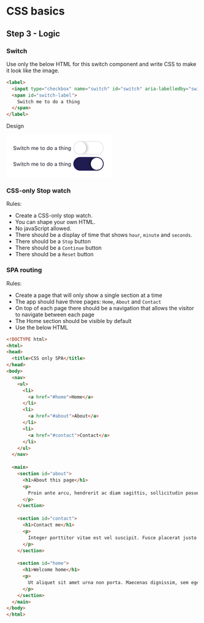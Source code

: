 # CSS basics

## Step 3 - Logic

### Switch

Use only the below HTML for this switch component and write CSS to make it look like the image.

```html
<label>
  <input type="checkbox" name="switch" id="switch" aria-labelledby="switch-label">
  <span id="switch-label">
    Switch me to do a thing
  </span>
</label>
```

Design

<img src="https://github.com/Thinkmill-learning-paths/css-basics/blob/main/assets/switch.png" width="277px" alt="The switch design enabled and disabled">

### CSS-only Stop watch

Rules:

- Create a CSS-only stop watch.
- You can shape your own HTML.
- No javaScript allowed.
- There should be a display of time that shows `hour`, `minute` and `seconds`.
- There should be a `Stop` button
- There should be a `Continue` button
- There should be a `Reset` button

### SPA routing

Rules:

- Create a page that will only show a single section at a time
- The app should have three pages: `Home`, `About` and `Contact`
- On top of each page there should be a navigation that allows the visitor to navigate between each page
- The Home section should be visible by default
- Use the below HTML

```html
<!DOCTYPE html>
<html>
<head>
  <title>CSS only SPA</title>
</head>
<body>
  <nav>
    <ul>
      <li>
        <a href="#home">Home</a>
      </li>
      <li>
        <a href="#about">About</a>
      </li>
      <li>
        <a href="#contact">Contact</a>
      </li>
    </ul>
  </nav>

  <main>
    <section id="about">
      <h1>About this page</h1>
      <p>
        Proin ante arcu, hendrerit ac diam sagittis, sollicitudin posuere ante. Etiam egestas eros at nunc venenatis eleifend eu at tellus. Quisque sodales nunc quis fermentum faucibus. Ut porttitor massa non arcu pharetra mollis. Nam sodales, quam sed sagittis molestie, dui metus sodales ex, eu placerat massa lorem nec nisi. Sed nisl est, aliquam quis purus faucibus, interdum pulvinar elit. Pellentesque pharetra blandit dolor et pharetra. Proin efficitur nulla sed dui molestie mollis. Donec gravida neque mauris, ut vulputate augue vehicula id. Suspendisse potenti.
      </p>
    </section>

    <section id="contact">
      <h1>Contact me</h1>
      <p>
        Integer porttitor vitae est vel suscipit. Fusce placerat justo at libero aliquam maximus. Proin vehicula turpis nisl, ac gravida turpis egestas sed. Vestibulum ut magna quis augue hendrerit sagittis semper et lectus. Praesent fermentum aliquet dolor ac molestie. Vivamus ut dui mi. Cras nibh est, aliquam sit amet imperdiet quis, auctor eget felis. Suspendisse varius finibus lorem, pretium suscipit urna sodales ac. Duis lectus ligula, egestas et sodales quis, pellentesque sagittis orci. Vivamus vel blandit justo, eu convallis tortor.
      </p>
    </section>

    <section id="home">
      <h1>Welcome home</h1>
      <p>
        Ut aliquet sit amet urna non porta. Maecenas dignissim, sem eget pulvinar luctus, ex dolor posuere magna, ut elementum quam eros vel nulla. Praesent pulvinar arcu tristique diam luctus condimentum. Suspendisse suscipit in turpis ac facilisis. Aenean blandit tortor quis enim auctor, sed aliquam purus maximus. Proin a dapibus augue, eu porttitor diam. Nulla volutpat metus odio, at mollis ligula imperdiet molestie. Suspendisse potenti. Donec varius, sem vitae tristique varius, metus est semper ligula, sit amet consectetur quam velit ut metus. Nunc mi neque, vulputate id libero vitae, aliquam egestas est.
      </p>
    </section>
  </main>
</body>
</html>
```
